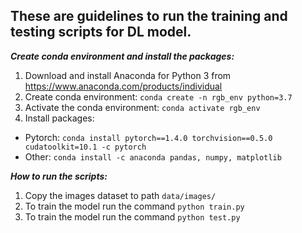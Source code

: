 ## These are guidelines to run the training and testing scripts for DL model. 


***Create conda environment and install the packages:***
1. Download and install Anaconda for Python 3 from https://www.anaconda.com/products/individual 
2. Create conda environment: ```conda create -n rgb_env python=3.7```
3. Activate the conda environment: ```conda activate rgb_env```
4. Install packages:
  - Pytorch: ```conda install pytorch==1.4.0 torchvision==0.5.0 cudatoolkit=10.1 -c pytorch```
  - Other: ```conda install -c anaconda pandas, numpy, matplotlib``` 

***How to run the scripts:***
1. Copy the images dataset to path ```data/images/```
2. To train the model run the command ```python train.py```
3. To train the model run the command ```python test.py```
